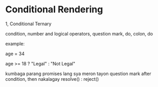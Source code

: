 # Conditional Rendering 

1, Conditional Ternary 

condition, number and logical operators, question mark, do, colon, do



example: 

age = 34

age >= 18 ? "Legal" : "Not Legal"

kumbaga parang promises lang sya meron tayon question mark after condition, then nakalagay resolve() : reject()